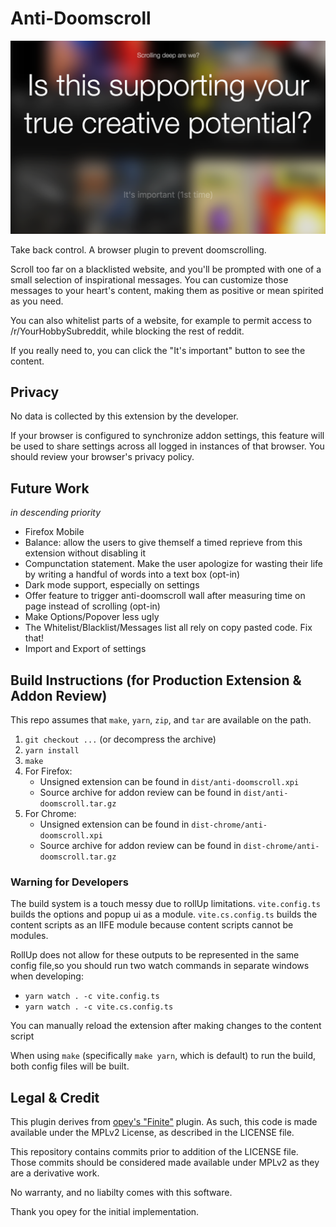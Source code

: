 # Anti-Doomscroll

![Screenshot](/.github/screenshot.png?raw=true)

Take back control.
A browser plugin to prevent doomscrolling.

Scroll too far on a blacklisted website, and you'll be prompted with one of
a small selection of inspirational messages. You can customize those
messages to your heart's content, making them as positive or mean spirited
as you need.

You can also whitelist parts of a website, for example to permit access to
/r/YourHobbySubreddit, while blocking the rest of reddit.

If you really need to, you can click the "It's important" button to see
the content.

## Privacy

No data is collected by this extension by the developer.

If your browser is configured to synchronize addon settings, this feature will
be used to share settings across all logged in instances of that browser. You
should review your browser's privacy policy.

## Future Work

_in descending priority_

- Firefox Mobile
- Balance: allow the users to give themself a timed reprieve from this extension without disabling it
- Compunctation statement. Make the user apologize for wasting their life by writing a handful of words into a text box (opt-in)
- Dark mode support, especially on settings
- Offer feature to trigger anti-doomscroll wall after measuring time on page instead of scrolling (opt-in)
- Make Options/Popover less ugly
- The Whitelist/Blacklist/Messages list all rely on copy pasted code. Fix that!
- Import and Export of settings

## Build Instructions (for Production Extension & Addon Review)

This repo assumes that `make`, `yarn`, `zip`, and `tar` are available on the
path.

1. `git checkout ...` (or decompress the archive)
2. `yarn install`
3. `make`
4. For Firefox:
   - Unsigned extension can be found in `dist/anti-doomscroll.xpi`
   - Source archive for addon review can be found in `dist/anti-doomscroll.tar.gz`
5. For Chrome:
   - Unsigned extension can be found in `dist-chrome/anti-doomscroll.xpi`
   - Source archive for addon review can be found in `dist-chrome/anti-doomscroll.tar.gz`

### Warning for Developers

The build system is a touch messy due to rollUp limitations. `vite.config.ts`
builds the options and popup ui as a module. `vite.cs.config.ts` builds the
content scripts as an IIFE module because content scripts cannot be modules.

RollUp does not allow for these outputs to be represented in the same
config file,so you should run two watch commands in separate windows when
developing:

- `yarn watch . -c vite.config.ts`
- `yarn watch . -c vite.cs.config.ts`

You can manually reload the extension after making changes to the content script

When using `make` (specifically `make yarn`, which is default) to run the build,
both config files will be built.

## Legal & Credit

This plugin derives from [opey's "Finite"](https://addons.mozilla.org/en-US/firefox/addon/finite/) plugin. As such,
this code is made available under the MPLv2 License, as described in the LICENSE
file.

This repository contains commits prior to addition of the LICENSE file. Those
commits should be considered made available under MPLv2 as they are a
derivative work.

No warranty, and no liabilty comes with this software.

Thank you opey for the initial implementation.
